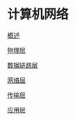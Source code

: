 # 计算机网络

[概述](https://github.com/Lsyhprum/StudyNotes/blob/master/Computer%20Network/%E6%A6%82%E8%BF%B0.md)

[物理层]()

[数据链路层]()

[网络层]()

[传输层]()

[应用层]()